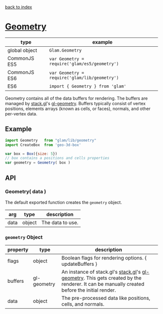 [back to index](./)
# [Geometry](https://github.com/glamjs/glam/tree/master/lib/geometry)

| type          | example |
| ------------- | --------------------------------------------- |
| global object | `Glam.Geometry`                               |
| CommonJS ES5  | `var Geometry = require('glam/es5/geometry')` |
| CommonJS ES6  | `var Geometry = require('glam/lib/geometry')` |
| ES6           | `import { Geometry } from 'glam'`             |

Geometry contains all of the data buffers for rendering. The buffers are managed by [stack.gl](http://stack.gl)'s [gl-geometry](http://stack.gl/packages/#hughsk/gl-geometry). Buffers typically consist of vertex positions, elements arrays (known as cells, or faces), normals, and other per-vertex data.

## Example

```js
import Geometry   from "glam/lib/geometry"
import CreateBox  from 'geo-3d-box'

var box = Box({size: 5})
// box contains a positions and cells properties
var geometry = Geometry( box )
```

## API

### Geometry( data )

The default exported function creates the `geometry` object. 

| arg  | type   | description |
| -----| ------ | ----------- |
| data | object | The data to use. |


### `geometry` Object

| property     | type        | description |
| ------------ | ----------- | ----------- |
| flags        | object      | Boolean flags for rendering options. { updateBuffers } |
| buffers      | gl-geometry | An instance of stack.gl's [stack.gl](http://stack.gl)'s [gl-geometry](http://stack.gl/packages/#hughsk/gl-geometry). This gets created by the renderer. It can be manually created before the initial render. |
| data         | object      | The pre-processed data like positions, cells, and normals. |
